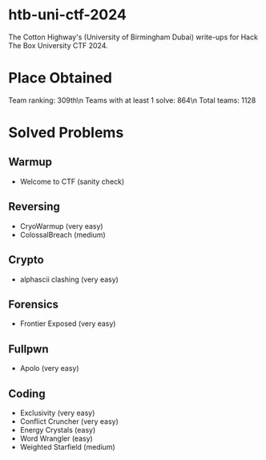 # htb-uni-ctf-2024
The Cotton Highway's (University of Birmingham Dubai) write-ups for Hack The Box University CTF 2024.

# Place Obtained
Team ranking: 309th\n
Teams with at least 1 solve: 864\n
Total teams: 1128

# Solved Problems
## Warmup
- Welcome to CTF (sanity check)
## Reversing
- CryoWarmup (very easy)
- ColossalBreach (medium)
## Crypto
- alphascii clashing (very easy)
## Forensics
- Frontier Exposed (very easy)
## Fullpwn
- Apolo (very easy)
## Coding
- Exclusivity (very easy)
- Conflict Cruncher (very easy)
- Energy Crystals (easy)
- Word Wrangler (easy)
- Weighted Starfield (medium)

